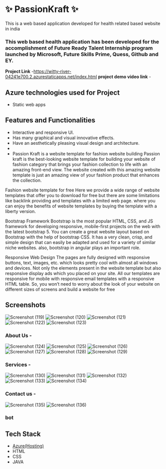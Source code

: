 # ✨  PassionKraft ✨

This is a web based application developed for health related based website in india

### This web based health application has been developed for the accomplishment of Future Ready Talent Internship program launched by Microsoft, Future Skills Prime, Quess, Github and EY.


**Project Link** -https://witty-river-04241e700.2.azurestaticapps.net/index.html
**project demo video link** - 

## Azure technologies used for Project

- Static web apps


## Features and Functionalities 

- Interactive and responsive UI.
- Has many graphical and visual innovative effects.
- Have an aesthetically pleasing visual design and architecture.
- 
- Passion Kraft is a website template for fashion website building
Passion kraft is the best-looking website template for building your website of fashion category that brings your fashion collection to life with an amazing front-end view. The website created with this amazing website template is just an amazing view of your fashion product that enhances the collection.

Fashion website template for free
Here we provide a wide range of website templates that offer you to download for free but there are some limitations like backlink providing and templates with a limited web page. where you can enjoy the benefits of website templates by buying the template with a liberty version.

Bootstrap Framework
Bootstrap is the most popular HTML, CSS, and JS framework for developing responsive, mobile-first projects on the web with the latest bootstrap 5. You can create a great website layout based on Bootstrap with the help of bootstrap CSS. It has a very clean, crisp, and simple design that can easily be adapted and used for a variety of similar niche websites. also, bootstrap in angular plays an important role.

Responsive Web Design
The pages are fully designed with responsive buttons, text, images, etc. which looks pretty cool with almost all windows and devices. Not only the elements present in the website template but also responsive display ads which you placed on your site. All our templates are responsive for mobile with responsive email templates with a responsive HTML table. So, you won’t need to worry about the look of your website on different sizes of screens and build a website for free 

## Screenshots
![Screenshot (119)](https://user-images.githubusercontent.com/117732273/204774867-18824c9a-b730-4641-8f57-52d565037c81.png)
![Screenshot (120)](https://user-images.githubusercontent.com/117732273/204774891-fa10b0e1-fac8-4451-8a9f-6ed03625a2df.png)
![Screenshot (121)](https://user-images.githubusercontent.com/117732273/204774918-0be1ab22-da43-42f9-bfa4-063db24cd574.png)
![Screenshot (122)](https://user-images.githubusercontent.com/117732273/204774945-621374bc-9750-4869-a44c-da18261baedc.png)
![Screenshot (123)](https://user-images.githubusercontent.com/117732273/204774967-3e0ae681-a54e-4089-b24f-2c3d77104ac2.png)

   
### About Us -
![Screenshot (124)](https://user-images.githubusercontent.com/117732273/204775272-831aa872-4398-4502-af3f-660abf8b3ad0.png)
![Screenshot (125)](https://user-images.githubusercontent.com/117732273/204775292-b2eac8e3-daa9-4dae-8762-9664ad061a6c.png)
![Screenshot (126)](https://user-images.githubusercontent.com/117732273/204775317-d2736b6c-1f66-4965-b39d-0a0b29a888c0.png)
![Screenshot (127)](https://user-images.githubusercontent.com/117732273/204775474-01d59d00-d70b-47ce-83ed-65090c5ca6bb.png)
![Screenshot (128)](https://user-images.githubusercontent.com/117732273/204775509-355a6936-eebf-46e5-922c-c2523a5f18a3.png)
![Screenshot (129)](https://user-images.githubusercontent.com/117732273/204775541-e3c0aacc-b250-46b5-a480-0f2b8bfd454d.png)


### Services -
![Screenshot (130)](https://user-images.githubusercontent.com/117732273/204775731-c001e415-94ac-4e30-939c-0588fa789564.png)
![Screenshot (131)](https://user-images.githubusercontent.com/117732273/204775763-9ba80e6f-8710-4b5d-b31d-8de5668b0f9a.png)
![Screenshot (132)](https://user-images.githubusercontent.com/117732273/204775806-b2e72b77-322a-41e7-8ed4-e0ae9dfa6b78.png)
![Screenshot (133)](https://user-images.githubusercontent.com/117732273/204775828-63598acb-643f-447e-b3af-0e13ce755629.png)
![Screenshot (134)](https://user-images.githubusercontent.com/117732273/204775850-96f75021-ea3d-4fa7-966b-a5d34dc5732a.png)



### Contact us -

![Screenshot (135)](https://user-images.githubusercontent.com/117732273/204775952-b69b298d-c2f7-448b-a45b-86c8c0dacce8.png)
![Screenshot (136)](https://user-images.githubusercontent.com/117732273/204775979-8415ed94-69e7-4aa1-bc51-27a594602f36.png)


### bot




## Tech Stack 

- [Azure(Hosting)](https://azure.microsoft.com/en-in/features/azure-portal/)
- HTML
- CSS
- JAVA

